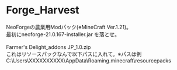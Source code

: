 # Forge_Harvest
NeoForgeの農業用Modパック(※MineCraft Ver.1.21)。<br>
最初にneoforge-21.0.167-installer.jar を落とせ。<br>
<br>
Farmer's Delight_addons JP_1.0.zip <br>
これはリソースパックなんで以下パスに入れて。※パスは例 <br>
C:\Users\XXXXXXXXXX\AppData\Roaming\.minecraft\resourcepacks
